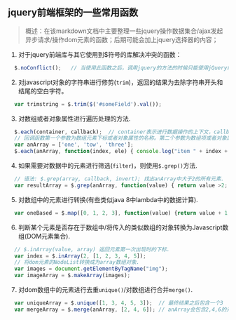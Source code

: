 ## jquery前端框架的一些常用函数

> 概述：在该markdown文档中主要整理一些jquery操作数据集合/ajax发起异步请求/操作dom元素的函数；后期可能会加上jquery选择器的内容；

1. 对于jquery前端库与其它使用到$符号的库解决冲突的函数：
```javascript
  $.noConflict();	// 当使用此函数之后，调用jquery的方法的时候只能使用jQuery前缀符号.
```
2. 对javascript对象的字符串进行修剪(`trim`)，返回的结果为去除字符串开头和结尾的空白字符。
```javascript
  var trimstring = $.trim($('#someField').val());
```
3. 对数组或者对象属性进行遍历处理的方法.
```javascript
  $.each(container, callback);	// container表示进行数据操作的上下文，callback为回调函数
  // 回调函数第一个参数为数组元素下标或者对象属性的名称。第二个参数为数组项或者对象属性值.
  var anArray = ['one', 'tow', 'three'];
  $.each(anArray, function(index, ele) { console.log("item " + index + ": value:" + ele); });
```
4. 如果需要对数据中的元素进行筛选(`filter`)，则使用`$.grep()`方法.
```javascript
  // 语法: $.grep(array, callback, invert); 找出anArray中大于2的所有元素.
  var resultArray = $.grep(anArray, function(value) { return value >2; });
```
5. 对数组中的元素进行转换(有些类似java 8中lambda中的数据计算).
```javascript
  var oneBased = $.map([0, 1, 2, 3], function(value) {return value + 1; });
```
6. 判断某个元素是否存在于数组中/将传入的类似数组的对象转换为Javascript数组(DOM元素集合).
```javascript
  // $.inArray(value, array) 返回元素第一次出现时的下标.
  var index = $.inArray(2, [1, 2, 3, 4, 5]);
  // 将dom元素的NodeList转换成为array数组对象.
  var images = document.getElementByTagName("img");
  var imageArray = $.makeArray(images);
```
7. 对dom数组中的元素进行去重`unique()`/对数组进行合并`merge()`.
```javascript
  var uniqueArray = $.unique([1, 3, 4, 5, 3]);  // 最终结果之后包含一个3
  var mergeArray = $.merge(anArray, [2, 4, 6]); // anArray会包含2,4,6的元素
```










